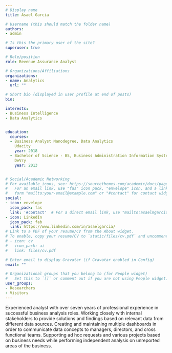 ```yaml
---
# Display name
title: Asael Garcia

# Username (this should match the folder name)
authors:
- admin

# Is this the primary user of the site?
superuser: true

# Role/position
role: Revenue Assurance Analyst

# Organizations/Affiliations
organizations:
- name: Analytics
  url: ""

# Short bio (displayed in user profile at end of posts)
bio: 

interests:
- Business Intelligence
- Data Analytics


education:
  courses:
  - Business Analyst Nanodegree, Data Analytics
    Udacity
    year: 2018
  - Bachelor of Science - BS, Business Administration Information Systems
    DeVry
    year: 2013


# Social/Academic Networking
# For available icons, see: https://sourcethemes.com/academic/docs/page-builder/#icons
#   For an email link, use "fas" icon pack, "envelope" icon, and a link in the
#   form "mailto:your-email@example.com" or "#contact" for contact widget.
social:
- icon: envelope
  icon_pack: fas
  link: '#contact'  # For a direct email link, use "mailto:asaelmgarcia@outlook.com".
- icon: LinkedIn
  icon_pack: fab
  link: https://www.linkedin.com/in/asaelgarcia/
# Link to a PDF of your resume/CV from the About widget.
# To enable, copy your resume/CV to `static/files/cv.pdf` and uncomment the lines below.
# - icon: cv
#   icon_pack: ai
#   link: files/cv.pdf

# Enter email to display Gravatar (if Gravatar enabled in Config)
email: ""

# Organizational groups that you belong to (for People widget)
#   Set this to `[]` or comment out if you are not using People widget.
user_groups:
- Researchers
- Visitors
---
```


Experienced analyst with over seven years of professional experience in successful business analysis roles. Working closely with internal stakeholders to provide solutions and findings based on relevant data from different data sources. Creating and maintaining multiple dashboards in order to communicate data concepts to managers, directors, and cross functional teams. Supporting ad hoc requests and various projects based on business needs while performing independent analysis on unreported areas of the business.

